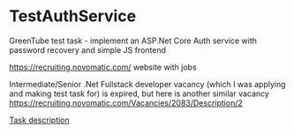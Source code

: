 # TestAuthService
GreenTube test task - implement an ASP.Net Core Auth service with password recovery and simple JS frontend

https://recruiting.novomatic.com/ website with jobs

Intermediate/Senior .Net Fullstack developer vacancy (which I was applying and making test task for) is expired, but here is another similar vacancy https://recruiting.novomatic.com/Vacancies/2083/Description/2

[Task description](/task.md)
